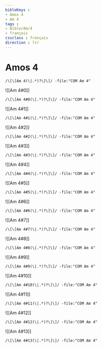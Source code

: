 ```yaml
---
bibleKeys : 
- Amos 4
- Am 4
tags : 
- Bible/Am/4
- français
cssclass : français
direction : ltr
---
```


# Amos 4

```query
/\[\[Am 4(\|.*)?\]\]/ -file:"COM Am 4"
```



![[Am 4#0]]

```query
/\[\[Am 4#0(\|.*)?\]\]/ -file:"COM Am 4"
```

![[Am 4#1]]

```query
/\[\[Am 4#1(\|.*)?\]\]/ -file:"COM Am 4"
```

![[Am 4#2]]

```query
/\[\[Am 4#2(\|.*)?\]\]/ -file:"COM Am 4"
```

![[Am 4#3]]

```query
/\[\[Am 4#3(\|.*)?\]\]/ -file:"COM Am 4"
```

![[Am 4#4]]

```query
/\[\[Am 4#4(\|.*)?\]\]/ -file:"COM Am 4"
```

![[Am 4#5]]

```query
/\[\[Am 4#5(\|.*)?\]\]/ -file:"COM Am 4"
```

![[Am 4#6]]

```query
/\[\[Am 4#6(\|.*)?\]\]/ -file:"COM Am 4"
```

![[Am 4#7]]

```query
/\[\[Am 4#7(\|.*)?\]\]/ -file:"COM Am 4"
```

![[Am 4#8]]

```query
/\[\[Am 4#8(\|.*)?\]\]/ -file:"COM Am 4"
```

![[Am 4#9]]

```query
/\[\[Am 4#9(\|.*)?\]\]/ -file:"COM Am 4"
```

![[Am 4#10]]

```query
/\[\[Am 4#10(\|.*)?\]\]/ -file:"COM Am 4"
```

![[Am 4#11]]

```query
/\[\[Am 4#11(\|.*)?\]\]/ -file:"COM Am 4"
```

![[Am 4#12]]

```query
/\[\[Am 4#12(\|.*)?\]\]/ -file:"COM Am 4"
```

![[Am 4#13]]

```query
/\[\[Am 4#13(\|.*)?\]\]/ -file:"COM Am 4"
```

